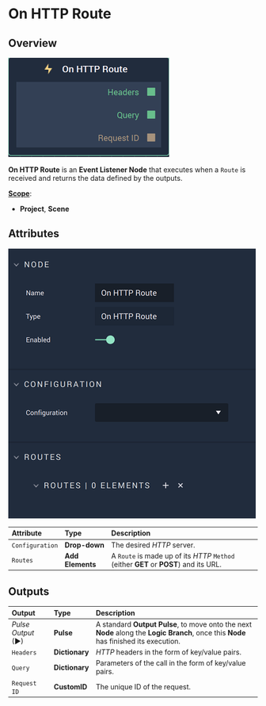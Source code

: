# On HTTP Route

## Overview

![The On HTTP Route Node.](../../../../.gitbook/assets/onhttproutenode.png)

**On HTTP Route** is an **Event Listener Node** that executes when a `Route` is received and returns the data defined by the outputs.

[**Scope**](../overview.md#scopes):
*  **Project**, **Scene**

## Attributes

![The On HTTP Route Node Attributes.](../../../../.gitbook/assets/onhttprouteattributes.png)

| Attribute | Type | Description |
| :--- | :--- | :--- |
| `Configuration` | **Drop-down** | The desired _HTTP_ server. |
| `Routes` | **Add Elements** | A `Route` is made up of its _HTTP_ `Method` \(either **GET** or **POST**\) and its URL. |

## Outputs

| Output | Type | Description |
| :--- | :--- | :--- |
| _Pulse Output_ \(►\) | **Pulse** | A standard **Output Pulse**, to move onto the next **Node** along the **Logic Branch**, once this **Node** has finished its execution. |
| `Headers` | **Dictionary** | _HTTP_ headers in the form of key/value pairs. |
| `Query` | **Dictionary** | Parameters of the call in the form of key/value pairs. |
| `Request ID` | **CustomID** | The unique ID of the request. |

